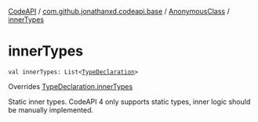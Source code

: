[CodeAPI](../../index.md) / [com.github.jonathanxd.codeapi.base](../index.md) / [AnonymousClass](index.md) / [innerTypes](.)

# innerTypes

`val innerTypes: List<`[`TypeDeclaration`](../-type-declaration/index.md)`>`

Overrides [TypeDeclaration.innerTypes](../-type-declaration/inner-types.md)

Static inner types. CodeAPI 4 only supports static types, inner logic should be
manually implemented.

